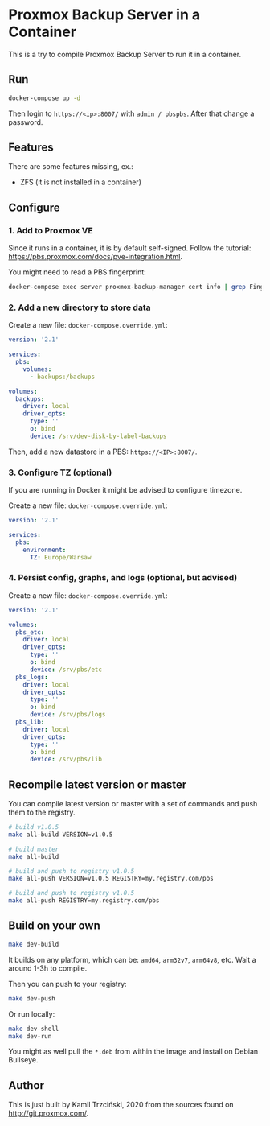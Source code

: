 # Proxmox Backup Server in a Container

This is a try to compile Proxmox Backup Server
to run it in a container.

## Run

```bash
docker-compose up -d
```

Then login to `https://<ip>:8007/` with `admin / pbspbs`.
After that change a password.

## Features

There are some features missing, ex.:

- ZFS (it is not installed in a container)

## Configure

### 1. Add to Proxmox VE

Since it runs in a container, it is by default self-signed.
Follow the tutorial: https://pbs.proxmox.com/docs/pve-integration.html.

You might need to read a PBS fingerprint:

```bash
docker-compose exec server proxmox-backup-manager cert info | grep Fingerprint
```

### 2. Add a new directory to store data

Create a new file: `docker-compose.override.yml`:

```yaml
version: '2.1'

services:
  pbs:
    volumes:
      - backups:/backups

volumes:
  backups:
    driver: local
    driver_opts:
      type: ''
      o: bind
      device: /srv/dev-disk-by-label-backups
```

Then, add a new datastore in a PBS: `https://<IP>:8007/`.

### 3. Configure TZ (optional)

If you are running in Docker it might be advised to configure timezone.

Create a new file: `docker-compose.override.yml`:

```yaml
version: '2.1'

services:
  pbs:
    environment:
      TZ: Europe/Warsaw
```

### 4. Persist config, graphs, and logs (optional, but advised)

Create a new file: `docker-compose.override.yml`:

```yaml
version: '2.1'

volumes:
  pbs_etc:
    driver: local
    driver_opts:
      type: ''
      o: bind
      device: /srv/pbs/etc
  pbs_logs:
    driver: local
    driver_opts:
      type: ''
      o: bind
      device: /srv/pbs/logs
  pbs_lib:
    driver: local
    driver_opts:
      type: ''
      o: bind
      device: /srv/pbs/lib
```

## Recompile latest version or master

You can compile latest version or master with a set of commands
and push them to the registry.

```bash
# build v1.0.5
make all-build VERSION=v1.0.5

# build master
make all-build

# build and push to registry v1.0.5
make all-push VERSION=v1.0.5 REGISTRY=my.registry.com/pbs

# build and push to registry v1.0.5
make all-push REGISTRY=my.registry.com/pbs
```

## Build on your own

```bash
make dev-build
```

It builds on any platform, which can be: `amd64`, `arm32v7`, `arm64v8`,
etc. Wait a around 1-3h to compile.

Then you can push to your registry:

```bash
make dev-push
```

Or run locally:

```bash
make dev-shell
make dev-run
```

You might as well pull the `*.deb` from within the image
and install on Debian Bullseye.

## Author

This is just built by Kamil Trzciński, 2020
from the sources found on http://git.proxmox.com/.
